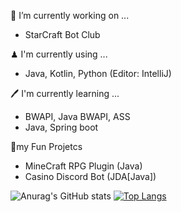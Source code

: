 
🔨 I’m currently working on ...
- StarCraft Bot Club

♟ I'm currently using ...
- Java, Kotlin, Python (Editor: IntelliJ)


🖊 I'm currently learning ...
- BWAPI, Java BWAPI, ASS
- Java, Spring boot

🎇my Fun Projetcs
- MineCraft RPG Plugin (Java)
- Casino Discord Bot (JDA[Java])

![Anurag's GitHub stats](https://github-readme-stats.vercel.app/api?username=iqpizza6349&show_icons=true&theme=cobalt) [![Top Langs](https://github-readme-stats.vercel.app/api/top-langs/?username=iqpizza6349&&show_icons=true&theme=cobalt&layout=compact)](https://github.com/iqpizza6349/github-readme-stats)


<!---
iqpizza6349/iqpizza6349 is a ✨ special ✨ repository because its `README.md` (this file) appears on your GitHub profile.
You can click the Preview link to take a look at your changes.
--->
